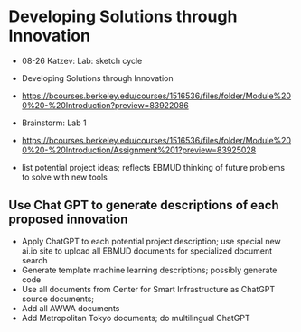 # Developing Solutions through Innovation
- 08-26 Katzev: Lab: sketch cycle
- Developing Solutions through Innovation
- https://bcourses.berkeley.edu/courses/1516536/files/folder/Module%200%20-%20Introduction?preview=83922086
- Brainstorm: Lab 1
- https://bcourses.berkeley.edu/courses/1516536/files/folder/Module%200%20-%20Introduction/Assignment%201?preview=83925028

- list potential project ideas; reflects EBMUD thinking of future problems to solve with new tools

## Use Chat GPT to generate descriptions of each proposed innovation
- Apply ChatGPT to each potential project description; use special new ai.io site to upload all EBMUD documents for specialized document search
- Generate template machine learning descriptions; possibly generate code
- Use all documents from Center for Smart Infrastructure as ChatGPT source documents; 
- Add all AWWA documents
- Add Metropolitan Tokyo documents; do multilingual ChatGPT